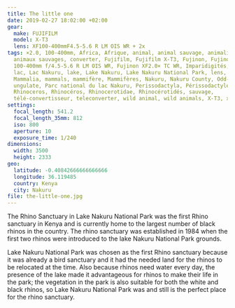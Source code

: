 ```yaml
---
title: The little one
date: 2019-02-27 18:02:00 +02:00
gear:
  make: FUJIFILM
  model: X-T3
  lens: XF100-400mmF4.5-5.6 R LM OIS WR + 2x
tags: ×2.0, 100-400mm, Africa, Afrique, animal, animal sauvage, animalière,
  animaux sauvages, converter, Fujifilm, Fujifilm X-T3, Fujinon, Fujinon XF
  100-400mm f/4.5-5.6 R LM OIS WR, Fujinon XF2.0× TC WR, Imparidigités, Kenya,
  lac, Lac Nakuru, lake, Lake Nakuru, Lake Nakuru National Park, lens, mammal,
  Mammalia, mammals, mammifère, Mammifères, Nakuru, Nakuru County, Odd-toed
  ungulate, Parc national du lac Nakuru, Perissodactyla, Périssodactyles, rhino,
  Rhinoceros, Rhinocéros, Rhinocerotidae, Rhinocérotidés, sauvage,
  télé-convertisseur, teleconverter, wild animal, wild animals, X-T3, x2.0
settings:
  focal_length: 541.2
  focal_length_35mm: 812
  iso: 800
  aperture: 10
  exposure_time: 1/240
dimensions:
  width: 3500
  height: 2333
geo:
  latitude: -0.40842666666666666
  longitude: 36.119485
  country: Kenya
  city: Nakuru
file: the-little-one.jpg
---
```


The Rhino Sanctuary in Lake Nakuru National Park was the first Rhino sanctuary in Kenya and is currently home to the largest number of black rhinos in the country. The rhino sanctuary was established in 1984 when the first two rhinos were introduced to the lake Nakuru National Park grounds.

Lake Nakuru National Park was chosen as the first Rhino sanctuary because it was already a bird sanctuary and it had the needed land for the rhinos to be relocated at the time. Also because rhinos need water every day, the presence of the lake made it advantageous for rhinos to make their life in the park; the vegetation in the park is also suitable for both the white and black rhinos, so Lake Nakuru National Park was and still is the perfect place for the rhino sanctuary.
